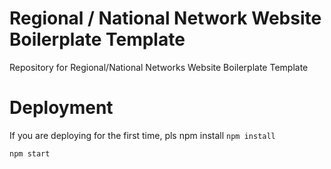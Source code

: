 # Regional / National Network Website Boilerplate Template
Repository for Regional/National Networks Website Boilerplate Template

# Deployment 

If you are deploying for the first time, pls npm install
`npm install`


```bash
npm start
```

